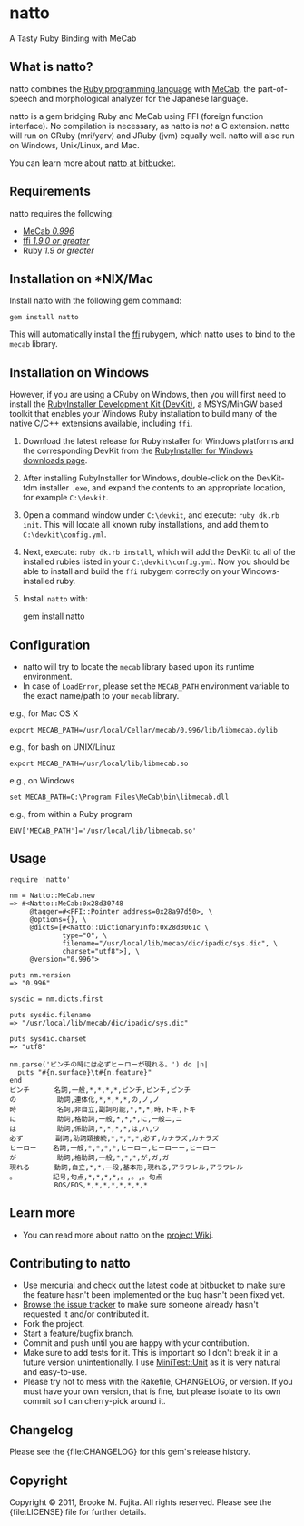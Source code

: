 # natto
A Tasty Ruby Binding with MeCab

## What is natto?
natto combines the [Ruby programming language](http://www.ruby-lang.org/) with [MeCab](http://mecab.googlecode.com/svn/trunk/mecab/doc/index.html), the part-of-speech and morphological analyzer for the Japanese language.

natto is a gem bridging Ruby and MeCab using FFI (foreign function interface). No compilation is necessary, as natto is _not_ a C extension. natto will run on CRuby (mri/yarv) and JRuby (jvm) equally well. natto will also run on Windows, Unix/Linux, and Mac.

You can learn more about [natto at bitbucket](https://bitbucket.org/buruzaemon/natto/).

## Requirements
natto requires the following:

-  [MeCab _0.996_](http://code.google.com/p/mecab/downloads/list)
-  [ffi _1.9.0 or greater_](http://rubygems.org/gems/ffi)
-  Ruby _1.9 or greater_

## Installation on *NIX/Mac
Install natto with the following gem command:

    gem install natto

This will automatically install the [ffi](http://rubygems.org/gems/ffi) rubygem, which natto uses to bind to the `mecab` library.

## Installation on Windows 
However, if you are using a CRuby on Windows, then you will first need to install the [RubyInstaller Development Kit (DevKit)](https://github.com/oneclick/rubyinstaller/wiki/Development-Kit), a MSYS/MinGW based toolkit that enables your Windows Ruby installation to build many of the native C/C++ extensions available, including `ffi`.

1. Download the latest release for RubyInstaller for Windows platforms and the corresponding DevKit from the [RubyInstaller for Windows downloads page](http://rubyinstaller.org/downloads/).
2. After installing RubyInstaller for Windows, double-click on the DevKit-tdm installer `.exe`, and expand the contents to an appropriate location, for example `C:\devkit`.
3. Open a command window under `C:\devkit`, and execute: `ruby dk.rb init`. This will locate all known ruby installations, and add them to `C:\devkit\config.yml`.
4. Next, execute: `ruby dk.rb install`, which will add the DevKit to all of the installed rubies listed in your `C:\devkit\config.yml`. Now you should be able to install and build the `ffi` rubygem correctly on your Windows-installed ruby. 
5. Install `natto` with: 

    gem install natto

## Configuration
-  natto will try to locate the `mecab` library based upon its runtime environment.
-  In case of `LoadError`, please set the `MECAB_PATH` environment variable to the exact name/path to your `mecab` library.

e.g., for Mac OS X

    export MECAB_PATH=/usr/local/Cellar/mecab/0.996/lib/libmecab.dylib 

e.g., for bash on UNIX/Linux

    export MECAB_PATH=/usr/local/lib/libmecab.so

e.g., on Windows

    set MECAB_PATH=C:\Program Files\MeCab\bin\libmecab.dll

e.g., from within a Ruby program

    ENV['MECAB_PATH']='/usr/local/lib/libmecab.so'

## Usage
    require 'natto'

    nm = Natto::MeCab.new
    => #<Natto::MeCab:0x28d30748 
         @tagger=#<FFI::Pointer address=0x28a97d50>, \
         @options={}, \
         @dicts=[#<Natto::DictionaryInfo:0x28d3061c \
                 type="0", \
                 filename="/usr/local/lib/mecab/dic/ipadic/sys.dic", \
                 charset="utf8">], \
         @version="0.996">

    puts nm.version
    => "0.996" 

    sysdic = nm.dicts.first

    puts sysdic.filename
    => "/usr/local/lib/mecab/dic/ipadic/sys.dic"

    puts sysdic.charset
    => "utf8" 
    
    nm.parse('ピンチの時には必ずヒーローが現れる。') do |n|
      puts "#{n.surface}\t#{n.feature}"
    end
    ピンチ      名詞,一般,*,*,*,*,ピンチ,ピンチ,ピンチ
    の          助詞,連体化,*,*,*,*,の,ノ,ノ
    時          名詞,非自立,副詞可能,*,*,*,時,トキ,トキ 
    に          助詞,格助詞,一般,*,*,*,に,一般ニ,ニ
    は          助詞,係助詞,*,*,*,*,は,ハ,ワ
    必ず        副詞,助詞類接続,*,*,*,*,必ず,カナラズ,カナラズ
    ヒーロー    名詞,一般,*,*,*,*,ヒーロー,ヒーローー,ヒーロー
    が          助詞,格助詞,一般,*,*,*,が,ガ,ガ
    現れる      動詞,自立,*,*,一段,基本形,現れる,アラワレル,アラワレル
    。         記号,句点,*,*,*,*,。,。,。句点
               BOS/EOS,*,*,*,*,*,*,*,*


## Learn more 
- You can read more about natto on the [project Wiki](https://bitbucket.org/buruzaemon/natto/wiki/Home).

## Contributing to natto
-  Use [mercurial](http://mercurial.selenic.com/) and [check out the latest code at bitbucket](https://bitbucket.org/buruzaemon/natto/src/) to make sure the feature hasn't been implemented or the bug hasn't been fixed yet.
-  [Browse the issue tracker](https://bitbucket.org/buruzaemon/natto/issues/) to make sure someone already hasn't requested it and/or contributed it.
-  Fork the project.
-  Start a feature/bugfix branch.
-  Commit and push until you are happy with your contribution.
-  Make sure to add tests for it. This is important so I don't break it in a future version unintentionally. I use [MiniTest::Unit](http://rubydoc.info/gems/minitest/MiniTest/Unit) as it is very natural and easy-to-use.
-  Please try not to mess with the Rakefile, CHANGELOG, or version. If you must have your own version, that is fine, but please isolate to its own commit so I can cherry-pick around it.

## Changelog
Please see the {file:CHANGELOG} for this gem's release history.

## Copyright
Copyright &copy; 2011, Brooke M. Fujita. All rights reserved. Please see the {file:LICENSE} file for further details. 
